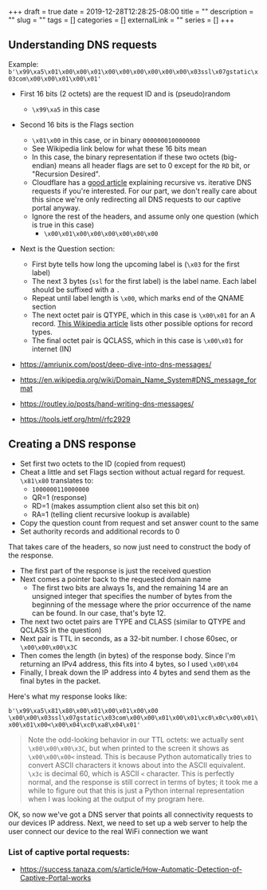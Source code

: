 +++ 
draft = true
date = 2019-12-28T12:28:25-08:00
title = ""
description = ""
slug = "" 
tags = []
categories = []
externalLink = ""
series = []
+++


## Understanding DNS requests

Example:
`b'\x99\xa5\x01\x00\x00\x01\x00\x00\x00\x00\x00\x00\x03ssl\x07gstatic\x03com\x00\x00\x01\x00\x01'`

- First 16 bits (2 octets) are the request ID and is (pseudo)random
  - `\x99\xa5` in this case
- Second 16 bits is the Flags section
  - `\x01\x00` in this case, or in binary `0000000100000000`
  - See Wikipedia link below for what these 16 bits mean
  - In this case, the binary representation if these two octets (big-endian) means all header flags are set to 0 except for the `RD` bit, or "Recursion Desired".
  - Cloudflare has a [good article](https://www.cloudflare.com/learning/dns/what-is-recursive-dns/) explaining recursive vs. iterative DNS requests if you're interested. For our part, we don't really care about this since we're only redirecting all DNS requests to our captive portal anyway.
  - Ignore the rest of the headers, and assume only one question (which is true in this case)
    - `\x00\x01\x00\x00\x00\x00\x00\x00`
- Next is the Question section:
  - First byte tells how long the upcoming label is (`\x03` for the first label)
  - The next 3 bytes (`ssl` for the first label) is the label name. Each label should be suffixed with a `.`
  - Repeat until label length is `\x00`, which marks end of the QNAME section
  - The next octet pair is QTYPE, which in this case is `\x00\x01` for an A record. [This Wikipedia article](https://en.wikipedia.org/wiki/List_of_DNS_record_types) lists other possible options for record types.
  - The final octet pair is QCLASS, which in this case is `\x00\x01` for internet (IN)

- https://amriunix.com/post/deep-dive-into-dns-messages/
- https://en.wikipedia.org/wiki/Domain_Name_System#DNS_message_format
- https://routley.io/posts/hand-writing-dns-messages/
- https://tools.ietf.org/html/rfc2929


## Creating a DNS response

- Set first two octets to the ID (copied from request)
- Cheat a little and set Flags section without actual regard for request. `\x81\x80` translates to:
  - `1000000110000000`
  - QR=1 (response)
  - RD=1 (makes assumption client also set this bit on)
  - RA=1 (telling client recursive lookup is available)
- Copy the question count from request and set answer count to the same
- Set authority records and additional records to 0

That takes care of the headers, so now just need to construct the body of the response. 
- The first part of the response is just the received question
- Next comes a pointer back to the requested domain name
  - The first two bits are always 1s, and the remaining 14 are an unsigned integer that specifies the number of bytes from the beginning of the message where the prior occurrence of the name can be found. In our case, that's byte 12.
- The next two octet pairs are TYPE and CLASS (similar to QTYPE and QCLASS in the question)
- Next pair is TTL in seconds, as a 32-bit number. I chose 60sec, or `\x00\x00\x00\x3C`
- Then comes the length (in bytes) of the response body. Since I'm returning an IPv4 address, this fits into 4 bytes, so I used `\x00\x04`
- Finally, I break down the IP address into 4 bytes and send them as the final bytes in the packet.

Here's what my response looks like:

`b'\x99\xa5\x81\x80\x00\x01\x00\x01\x00\x00
\x00\x00\x03ssl\x07gstatic\x03com\x00\x00\x01\x00\x01\xc0\x0c\x00\x01\x00\x01\x00<\x00\x04\xc0\xa8\x04\x01'
`

>Note the odd-looking behavior in our TTL octets: we actually sent `\x00\x00\x00\x3C`, but when printed to the screen it shows as `\x00\x00\x00<` instead. This is because Python automatically tries to convert ASCII characters it knows about into the ASCII equivalent. `\x3c` is decimal 60, which is ASCII `<` character. This is perfectly normal, and the response is still correct in terms of bytes; it took me a while to figure out that this is just a Python internal representation when I was looking at the output of my program here.

OK, so now we've got a DNS server that points all connectivity requests to our devices IP address. Next, we need to set up a web server to help the user connect our device to the real WiFi connection we want

### List of captive portal requests:

- https://success.tanaza.com/s/article/How-Automatic-Detection-of-Captive-Portal-works

